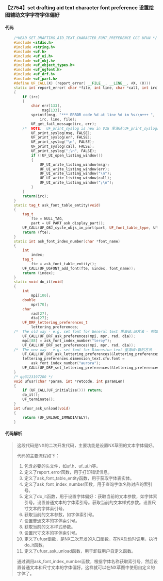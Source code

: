 ### 【2754】set drafting aid text character font preference 设置绘图辅助文字字符字体偏好

#### 代码

```cpp
    /*HEAD SET_DRAFTING_AID_TEXT_CHARACTER_FONT_PREFERENCE CCC UFUN */  
    #include <stdio.h>  
    #include <string.h>  
    #include <uf.h>  
    #include <uf_ui.h>  
    #include <uf_obj.h>  
    #include <uf_object_types.h>  
    #include <uf_ugfont.h>  
    #include <uf_drf.h>  
    #include <uf_part.h>  
    #define UF_CALL(X) (report_error( __FILE__, __LINE__, #X, (X)))  
    static int report_error( char *file, int line, char *call, int irc)  
    {  
        if (irc)  
        {  
            char err[133],  
                 msg[133];  
            sprintf(msg, "*** ERROR code %d at line %d in %s:\n+++ ",  
                irc, line, file);  
            UF_get_fail_message(irc, err);  
        /*  NOTE:  UF_print_syslog is new in V18 里海译:UF_print_syslog是V18版本中的新功能，用于打印系统日志。 */  
            UF_print_syslog(msg, FALSE);  
            UF_print_syslog(err, FALSE);  
            UF_print_syslog("\n", FALSE);  
            UF_print_syslog(call, FALSE);  
            UF_print_syslog(";\n", FALSE);  
            if (!UF_UI_open_listing_window())  
            {  
                UF_UI_write_listing_window(msg);  
                UF_UI_write_listing_window(err);  
                UF_UI_write_listing_window("\n");  
                UF_UI_write_listing_window(call);  
                UF_UI_write_listing_window(";\n");  
            }  
        }  
        return(irc);  
    }  
    static tag_t ask_font_table_entity(void)  
    {  
        tag_t  
            fte = NULL_TAG,  
            part = UF_PART_ask_display_part();  
        UF_CALL(UF_OBJ_cycle_objs_in_part(part, UF_font_table_type, &fte));  
        return (fte);  
    }  
    static int ask_font_index_number(char *font_name)  
    {  
        int  
            index;  
        tag_t  
            fte = ask_font_table_entity();  
        UF_CALL(UF_UGFONT_add_font(fte, &index, font_name));  
        return (index);  
    }  
    static void do_it(void)  
    {  
        int  
            mpi[100];  
        double  
            mpr[70];  
        char  
            rad[27],  
            dia[27];  
        UF_DRF_lettering_preferences_t  
            lettering_preferences;  
    /*  The old way - e.g. set font for General text 里海译:旧方法 - 例如为普通文本设置字体 */  
        UF_CALL(UF_DRF_ask_preferences(mpi, mpr, rad, dia));  
        mpi[88] = ask_font_index_number("leroy");  
        UF_CALL(UF_DRF_set_preferences(mpi, mpr, rad, dia));  
    /*  The new way - e.g. set font for Dimension text 里海译:新的方法 - 例如：为尺寸文本设置字体 */  
        UF_CALL(UF_DRF_ask_lettering_preferences(&lettering_preferences));  
        lettering_preferences.dimension_text.cfw.font =  
            ask_font_index_number("aurora");  
        UF_CALL(UF_DRF_set_lettering_preferences(&lettering_preferences));  
    }  
    /* qq3123197280 */  
    void ufusr(char *param, int *retcode, int paramLen)  
    {  
        if (UF_CALL(UF_initialize())) return;  
        do_it();  
        UF_terminate();  
    }  
    int ufusr_ask_unload(void)  
    {  
        return (UF_UNLOAD_IMMEDIATELY);  
    }

```

#### 代码解析

> 这段代码是NX的二次开发代码，主要功能是设置NX草图的文本字体偏好。
>
> 代码的主要流程如下：
>
> 1. 包含必要的头文件，如uf.h、uf_ui.h等。
> 2. 定义了report_error函数，用于打印错误信息。
> 3. 定义了ask_font_table_entity函数，用于获取字体表实体。
> 4. 定义了ask_font_index_number函数，用于查询字体名称对应的索引号。
> 5. 定义了do_it函数，用于设置字体偏好：获取当前的文本参数，如字体索引号。设置普通文本的字体索引号。获取当前的文本样式参数。设置尺寸文本的字体索引号。
> 6. 获取当前的文本参数，如字体索引号。
> 7. 设置普通文本的字体索引号。
> 8. 获取当前的文本样式参数。
> 9. 设置尺寸文本的字体索引号。
> 10. 定义了ufusr函数，是NX二次开发的入口函数，在NX启动时调用，执行do_it函数。
> 11. 定义了ufusr_ask_unload函数，用于卸载用户自定义函数。
>
> 通过调用ask_font_index_number函数，根据字体名称获取索引号，然后设置普通文本和尺寸文本的字体偏好。这样就可以在NX草图中使用自定义的字体了。
>

